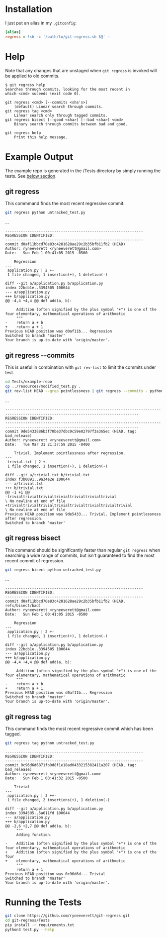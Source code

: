 Installation
============

I just put an alias in my `.gitconfig`:

```ini
[alias]
regress = !sh -c '/path/to/git-regress.sh $@' -
```

Help
====

Note that any changes that are unstaged when `git regress` is invoked will be applied to old commits.

```
$ git regress help
Searches through commits, looking for the most recent in
which <cmd> suceeds (exit code 0).

git regress <cmd> [--commits <sha's>]
    (default) Linear search through commits.
git regress tag <cmd>
    Linear search only through tagged commits.
git regress bisect [--good <sha>] [--bad <sha>] <cmd>
    Binary search through commits between bad and good.

git regress help
    Print this help message.
```

Example Output
==============

The example repo is generated in the /Tests directory by simply running the tests. See [below section](#running-the-tests).

git regress
-----------

This commmand finds the most recent regressive commit.

```sh
git regress python untracked_test.py
```
...

```
--------------------------------------------------------------
REGRESSION IDENTIFIED:
--------------------------------------------------------------
commit d0af11bbcd70e83c4281628ae29c2b35bfb11fb2 (HEAD)
Author: ryneeverett <ryneeverett@gmail.com>
Date:   Sun Feb 1 00:41:05 2015 -0500

    Regression
---
 application.py | 2 +-
 1 file changed, 1 insertion(+), 1 deletion(-)

diff --git a/application.py b/application.py
index 22bcb1e..3394505 100644
--- a/application.py
+++ b/application.py
@@ -4,4 +4,4 @@ def add(a, b):

     Addition (often signified by the plus symbol "+") is one of the four elementary, mathematical operations of arithmetic
     """
-    return a + b
+    return a + 1
Previous HEAD position was d0af11b... Regression
Switched to branch 'master'
Your branch is up-to-date with 'origin/master'.
```

git regress --commits
---------------------

This is useful in combination with `git rev-list` to limit the commits under test.

```sh
cd Tests/example-repo
cp ../resources/modified_test.py .
git rev-list HEAD --grep pointlessness | git regress --commits - python modified_test.py TestApp.test_success
```

...

```
----------------------------------------------------------------------------------------------------------------------------------
REGRESSION IDENTIFIED:
----------------------------------------------------------------------------------------------------------------------------------
commit 9de5433886b3f70be37dbc9c59e02797f3a365ec (HEAD, tag: bad_release)
Author: ryneeverett <ryneeverett@gmail.com>
Date:   Tue Mar 31 21:37:59 2015 -0400

    Trivial. Implement pointlessness after regression.
---
 trivial.txt | 2 +-
 1 file changed, 1 insertion(+), 1 deletion(-)

diff --git a/trivial.txt b/trivial.txt
index f3b0091..9a34e2e 100644
--- a/trivial.txt
+++ b/trivial.txt
@@ -1 +1 @@
-trivialtrivialtrivialtrivialtrivialtrivialtrivial
\ No newline at end of file
+trivialtrivialtrivialtrivialtrivialtrivialtrivialtrivial
\ No newline at end of file
Previous HEAD position was 9de5433... Trivial. Implement pointlessness after regression.
Switched to branch 'master'
```

git regress bisect
------------------

This command should be significantly faster than regular `git regress` when searching a wide range of commits, but isn't guaranteed to find the most recent commit of regression.

```sh
git regress bisect python untracked_test.py
```

...

```
--------------------------------------------------------------
REGRESSION IDENTIFIED:
--------------------------------------------------------------
commit d0af11bbcd70e83c4281628ae29c2b35bfb11fb2 (HEAD, refs/bisect/bad)
Author: ryneeverett <ryneeverett@gmail.com>
Date:   Sun Feb 1 00:41:05 2015 -0500

    Regression
---
 application.py | 2 +-
 1 file changed, 1 insertion(+), 1 deletion(-)

diff --git a/application.py b/application.py
index 22bcb1e..3394505 100644
--- a/application.py
+++ b/application.py
@@ -4,4 +4,4 @@ def add(a, b):

     Addition (often signified by the plus symbol "+") is one of the four elementary, mathematical operations of arithmetic
     """
-    return a + b
+    return a + 1
Previous HEAD position was d0af11b... Regression
Switched to branch 'master'
Your branch is up-to-date with 'origin/master'.
```

git regress tag
---------------

This command finds the most recent regressive commit which has been tagged.

```sh
git regress tag python untracked_test.py
```

```
--------------------------------------------------------------
REGRESSION IDENTIFIED:
--------------------------------------------------------------
commit 0c96d6d6871fb9d8f1e18ad0433215382411a207 (HEAD, tag: bad_release)
Author: ryneeverett <ryneeverett@gmail.com>
Date:   Sun Feb 1 00:41:32 2015 -0500

    Trivial
---
 application.py | 3 ++-
 1 file changed, 2 insertions(+), 1 deletion(-)

diff --git a/application.py b/application.py
index 3394505..5a611fd 100644
--- a/application.py
+++ b/application.py
@@ -2,6 +2,7 @@ def add(a, b):
     """
     Adding function.

-    Addition (often signified by the plus symbol "+") is one of the four elementary, mathematical operations of arithmetic
+    Addition (often signified by the plus symbol "+") is one of the four
+    elementary, mathematical operations of arithmetic
     """
     return a + 1
Previous HEAD position was 0c96d6d... Trivial
Switched to branch 'master'
Your branch is up-to-date with 'origin/master'.
```

Running the Tests
=================

```sh
git clone https://github.com/ryneeverett/git-regress.git
cd git-regress/Tests
pip install -r requirements.txt
python3 test.py --help
```
